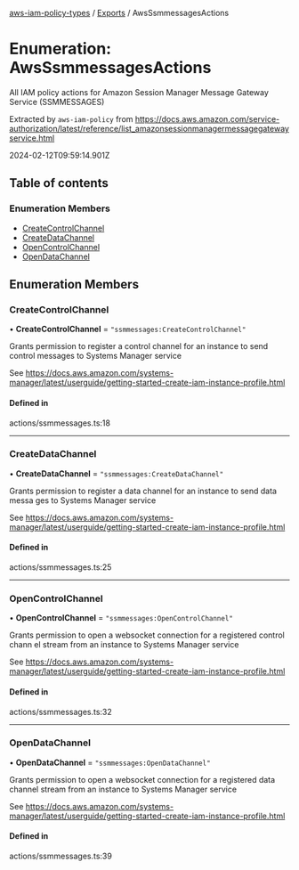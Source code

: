 [aws-iam-policy-types](../README.md) / [Exports](../modules.md) / AwsSsmmessagesActions

# Enumeration: AwsSsmmessagesActions

All IAM policy actions for Amazon Session Manager Message Gateway Service (SSMMESSAGES)

Extracted by `aws-iam-policy` from
https://docs.aws.amazon.com/service-authorization/latest/reference/list_amazonsessionmanagermessagegatewayservice.html

2024-02-12T09:59:14.901Z

## Table of contents

### Enumeration Members

- [CreateControlChannel](AwsSsmmessagesActions.md#createcontrolchannel)
- [CreateDataChannel](AwsSsmmessagesActions.md#createdatachannel)
- [OpenControlChannel](AwsSsmmessagesActions.md#opencontrolchannel)
- [OpenDataChannel](AwsSsmmessagesActions.md#opendatachannel)

## Enumeration Members

### CreateControlChannel

• **CreateControlChannel** = ``"ssmmessages:CreateControlChannel"``

Grants permission to register a control channel for an instance to send control
messages to Systems Manager service

See https://docs.aws.amazon.com/systems-manager/latest/userguide/getting-started-create-iam-instance-profile.html

#### Defined in

actions/ssmmessages.ts:18

___

### CreateDataChannel

• **CreateDataChannel** = ``"ssmmessages:CreateDataChannel"``

Grants permission to register a data channel for an instance to send data messa
ges to Systems Manager service

See https://docs.aws.amazon.com/systems-manager/latest/userguide/getting-started-create-iam-instance-profile.html

#### Defined in

actions/ssmmessages.ts:25

___

### OpenControlChannel

• **OpenControlChannel** = ``"ssmmessages:OpenControlChannel"``

Grants permission to open a websocket connection for a registered control chann
el stream from an instance to Systems Manager service

See https://docs.aws.amazon.com/systems-manager/latest/userguide/getting-started-create-iam-instance-profile.html

#### Defined in

actions/ssmmessages.ts:32

___

### OpenDataChannel

• **OpenDataChannel** = ``"ssmmessages:OpenDataChannel"``

Grants permission to open a websocket connection for a registered data channel
stream from an instance to Systems Manager service

See https://docs.aws.amazon.com/systems-manager/latest/userguide/getting-started-create-iam-instance-profile.html

#### Defined in

actions/ssmmessages.ts:39
